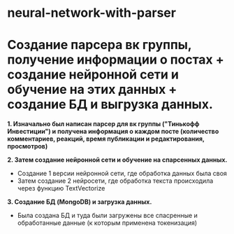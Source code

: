 # neural-network-with-parser
# **Создание парсера вк группы, получение информации о постах + создание нейронной сети и обучение на этих данных + создание БД и выгрузка данных.**


**1. Изначально был написан парсер для вк группы ("Тинькофф Инвестиции") и получена информация о каждом посте (количество комментариев, реакций, время публикации и редактирования, просмотров)**
   
**2. Затем создание нейронной сети и обучение на спарсенных данных.**
   - Создание 1 версии нейронной сети, где обработка данных была своя
   - Затем создание 2 нейросети, где обработка текста происходила через функцию TextVectorize

**3. Создание БД (MongoDB) и загрузка данных.**
   - Была создана БД и туда были загружены все спасренные и обработанные данные (к которым применена токенизация)


   
